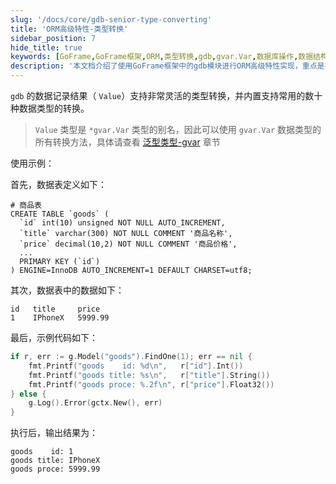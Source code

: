 ```yaml
---
slug: '/docs/core/gdb-senior-type-converting'
title: 'ORM高级特性-类型转换'
sidebar_position: 7
hide_title: true
keywords: [GoFrame,GoFrame框架,ORM,类型转换,gdb,gvar.Var,数据库操作,数据结构,商品表,数据类型转换]
description: '本文档介绍了使用GoFrame框架中的gdb模块进行ORM高级特性实现，重点是在数据库记录结果的数据类型转换功能。gdb模块灵活支持多种数据类型的转换，并通过示例展示了如何在Go代码中实现对数据库表中商品信息的获取和处理。'
---
```


`gdb` 的数据记录结果（ `Value`）支持非常灵活的类型转换，并内置支持常用的数十种数据类型的转换。

> `Value` 类型是 `*gvar.Var` 类型的别名，因此可以使用 `gvar.Var` 数据类型的所有转换方法，具体请查看 [泛型类型-gvar](../../../组件列表/数据结构/泛型类型-gvar/泛型类型-gvar.md) 章节

使用示例：

首先，数据表定义如下：

```
# 商品表
CREATE TABLE `goods` (
  `id` int(10) unsigned NOT NULL AUTO_INCREMENT,
  `title` varchar(300) NOT NULL COMMENT '商品名称',
  `price` decimal(10,2) NOT NULL COMMENT '商品价格',
  ...
  PRIMARY KEY (`id`)
) ENGINE=InnoDB AUTO_INCREMENT=1 DEFAULT CHARSET=utf8;
```

其次，数据表中的数据如下：

```
id   title     price
1    IPhoneX   5999.99
```

最后，示例代码如下：

```go
if r, err := g.Model("goods").FindOne(1); err == nil {
    fmt.Printf("goods    id: %d\n",   r["id"].Int())
    fmt.Printf("goods title: %s\n",   r["title"].String())
    fmt.Printf("goods proce: %.2f\n", r["price"].Float32())
} else {
    g.Log().Error(gctx.New(), err)
}
```

执行后，输出结果为：

```
goods    id: 1
goods title: IPhoneX
goods proce: 5999.99
```